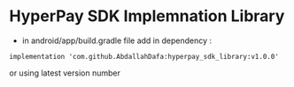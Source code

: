 # HyperPay SDK Implemnation Library

* in android/app/build.gradle file add in dependency : 
```
implementation 'com.github.AbdallahDafa:hyperpay_sdk_library:v1.0.0'

```
or using latest version number 